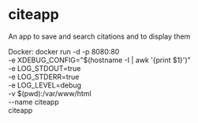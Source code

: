 citeapp
=======

An app to save and search citations and to display them



Docker:
docker run -d -p 8080:80 \
 -e XDEBUG_CONFIG="$(hostname -I | awk '{print $1}')" \
 -e LOG_STDOUT=true \
 -e LOG_STDERR=true \
 -e LOG_LEVEL=debug \
 -v $(pwd):/var/www/html \
 --name citeapp \
 citeapp 
